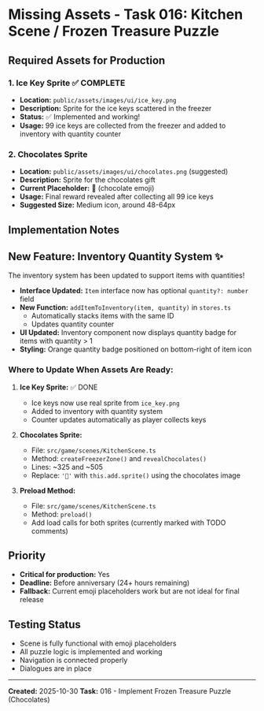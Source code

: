 # Missing Assets - Task 016: Kitchen Scene / Frozen Treasure Puzzle

## Required Assets for Production

### 1. Ice Key Sprite ✅ COMPLETE
- **Location:** `public/assets/images/ui/ice_key.png`
- **Description:** Sprite for the ice keys scattered in the freezer
- **Status:** ✅ Implemented and working!
- **Usage:** 99 ice keys are collected from the freezer and added to inventory with quantity counter

### 2. Chocolates Sprite
- **Location:** `public/assets/images/ui/chocolates.png` (suggested)
- **Description:** Sprite for the chocolates gift
- **Current Placeholder:** 🍫 (chocolate emoji)
- **Usage:** Final reward revealed after collecting all 99 ice keys
- **Suggested Size:** Medium icon, around 48-64px

## Implementation Notes

## New Feature: Inventory Quantity System ✨

The inventory system has been updated to support items with quantities!

- **Interface Updated:** `Item` interface now has optional `quantity?: number` field
- **New Function:** `addItemToInventory(item, quantity)` in `stores.ts`
  - Automatically stacks items with the same ID
  - Updates quantity counter
- **UI Updated:** Inventory component now displays quantity badge for items with quantity > 1
- **Styling:** Orange quantity badge positioned on bottom-right of item icon

### Where to Update When Assets Are Ready:

1. **Ice Key Sprite:** ✅ DONE
   - Ice keys now use real sprite from `ice_key.png`
   - Added to inventory with quantity system
   - Counter updates automatically as player collects keys

2. **Chocolates Sprite:**
   - File: `src/game/scenes/KitchenScene.ts`
   - Method: `createFreezerZone()` and `revealChocolates()`
   - Lines: ~325 and ~505
   - Replace: `'🍫'` with `this.add.sprite()` using the chocolates image

3. **Preload Method:**
   - File: `src/game/scenes/KitchenScene.ts`
   - Method: `preload()`
   - Add load calls for both sprites (currently marked with TODO comments)

## Priority
- **Critical for production:** Yes
- **Deadline:** Before anniversary (24+ hours remaining)
- **Fallback:** Current emoji placeholders work but are not ideal for final release

## Testing Status
- Scene is fully functional with emoji placeholders
- All puzzle logic is implemented and working
- Navigation is connected properly
- Dialogues are in place

---
**Created:** 2025-10-30
**Task:** 016 - Implement Frozen Treasure Puzzle (Chocolates)

